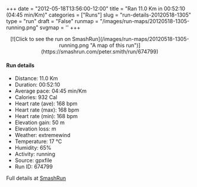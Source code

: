 +++
date = "2012-05-18T13:56:00-12:00"
title = "Ran 11.0 Km in 00:52:10 (04:45 min/Km)"
categories = ["Runs"]
slug = "run-details-20120518-1305"
type = "run"
draft = "False"
runmap = "/images/run-maps/20120518-1305-running.png"
svgmap = '<polyline points="0 56, 2 60, 2 60, 11 51, 19 48, 24 49, 27 47, 28 45, 31 45, 32 45, 40 45, 44 46, 45 46, 48 47, 55 54, 59 55, 63 56, 63 56, 70 56, 79 53, 83 51, 89 52, 92 54, 97 52, 100 48, 98 44, 97 40, 98 44, 100 48, 97 52, 92 54, 89 52, 83 51, 78 54, 67 57, 62 57, 58 56, 54 54, 44 46, 33 45, 28 45, 26 48, 24 50, 21 49, 18 48, 16 49, 11 52, 7 55">'
+++



<!--more-->

<center>
[![Click to see the run on SmashRun](/images/run-maps/20120518-1305-running.png "A map of this run")](https://smashrun.com/peter.smith/run/674799)
</center>

#### Run details

* Distance: 11.0 Km
* Duration: 00:52:10
* Average pace: 04:45 min/Km
* Calories: 932 Cal
* Heart rate (ave): 168 bpm
* Heart rate (max): 168 bpm
* Heart rate (min): 168 bpm
* Elevation gain: 50 m
* Elevation loss:  m
* Weather: extremewind
* Temperature: 17 &deg;C
* Humidity: 65%
* Activity: running
* Source: gpxfile
* Run ID: 674799

Full details at [SmashRun](https://smashrun.com/peter.smith/run/674799)
